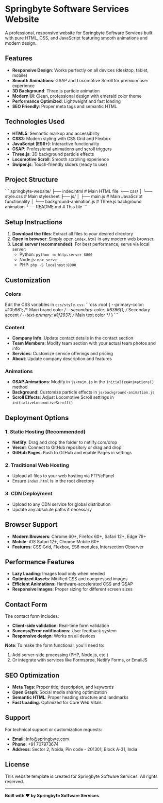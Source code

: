 # Springbyte Software Services Website

A professional, responsive website for Springbyte Software Services built with pure HTML, CSS, and JavaScript featuring smooth animations and modern design.

## Features

- **Responsive Design**: Works perfectly on all devices (desktop, tablet, mobile)
- **Smooth Animations**: GSAP and Locomotive Scroll for premium user experience
- **3D Background**: Three.js particle animation
- **Modern UI**: Clean, professional design with emerald color theme
- **Performance Optimized**: Lightweight and fast loading
- **SEO Friendly**: Proper meta tags and semantic HTML

## Technologies Used

- **HTML5**: Semantic markup and accessibility
- **CSS3**: Modern styling with CSS Grid and Flexbox
- **JavaScript (ES6+)**: Interactive functionality
- **GSAP**: Professional animations and scroll triggers
- **Three.js**: 3D background particle effects
- **Locomotive Scroll**: Smooth scrolling experience
- **Swiper.js**: Touch-friendly sliders (ready to use)

## Project Structure

\`\`\`
springbyte-website/
├── index.html              # Main HTML file
├── css/
│   └── style.css           # Main stylesheet
├── js/
│   ├── main.js            # Main JavaScript functionality
│   └── background-animation.js # Three.js background animation
└── README.md              # This file
\`\`\`

## Setup Instructions

1. **Download the files**: Extract all files to your desired directory
2. **Open in browser**: Simply open `index.html` in any modern web browser
3. **Local server (recommended)**: For best performance, serve via local server:
   - Python: `python -m http.server 8000`
   - Node.js: `npx serve .`
   - PHP: `php -S localhost:8000`

## Customization

### Colors
Edit the CSS variables in `css/style.css`:
\`\`\`css
:root {
    --primary-color: #10b981;    /* Main brand color */
    --secondary-color: #6366f1;  /* Secondary accent */
    --text-primary: #1f2937;     /* Main text color */
}
\`\`\`

### Content
- **Company Info**: Update contact details in the contact section
- **Team Members**: Modify team section with your actual team photos and info
- **Services**: Customize service offerings and pricing
- **About**: Update company description and features

### Animations
- **GSAP Animations**: Modify in `js/main.js` in the `initializeAnimations()` method
- **Background**: Customize particle effects in `js/background-animation.js`
- **Scroll Effects**: Adjust Locomotive Scroll settings in `initializeLocomotiveScroll()`

## Deployment Options

### 1. Static Hosting (Recommended)
- **Netlify**: Drag and drop the folder to netlify.com/drop
- **Vercel**: Connect to GitHub repository or drag and drop
- **GitHub Pages**: Push to GitHub and enable Pages in settings

### 2. Traditional Web Hosting
- Upload all files to your web hosting via FTP/cPanel
- Ensure `index.html` is in the root directory

### 3. CDN Deployment
- Upload to any CDN service for global distribution
- Update any absolute paths if necessary

## Browser Support

- **Modern Browsers**: Chrome 60+, Firefox 60+, Safari 12+, Edge 79+
- **Mobile**: iOS Safari 12+, Chrome Mobile 60+
- **Features**: CSS Grid, Flexbox, ES6 modules, Intersection Observer

## Performance Features

- **Lazy Loading**: Images load only when needed
- **Optimized Assets**: Minified CSS and compressed images
- **Efficient Animations**: Hardware-accelerated CSS and GSAP
- **Responsive Images**: Proper sizing for different screen sizes

## Contact Form

The contact form includes:
- **Client-side validation**: Real-time form validation
- **Success/Error notifications**: User feedback system
- **Responsive design**: Works on all devices

**Note**: To make the form functional, you'll need to:
1. Add server-side processing (PHP, Node.js, etc.)
2. Or integrate with services like Formspree, Netlify Forms, or EmailJS

## SEO Optimization

- **Meta Tags**: Proper title, description, and keywords
- **Open Graph**: Social media sharing optimization
- **Semantic HTML**: Proper heading structure and landmarks
- **Fast Loading**: Optimized for Core Web Vitals

## Support

For technical support or customization requests:
- **Email**: info@springbyte.com
- **Phone**: +91 707973674
- **Address**: Sector 2, Noida, Pin code - 201301, Block A-31, India

## License

This website template is created for Springbyte Software Services. All rights reserved.

---

**Built with ❤️ by Springbyte Software Services**
